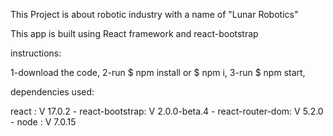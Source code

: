 This Project is about robotic industry with a name of "Lunar Robotics"

This app is built using React framework and react-bootstrap

instructions:

1-download the code,
2-run $ npm install or $ npm i,
3-run $ npm start,

dependencies used:

react : V 17.0.2 - 
react-bootstrap: V 2.0.0-beta.4 - 
react-router-dom: V 5.2.0 - node : V 7.0.15
